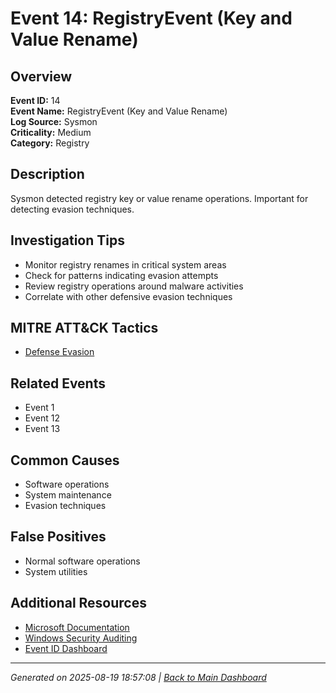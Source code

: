 # Event 14: RegistryEvent (Key and Value Rename)

## Overview
**Event ID:** 14  
**Event Name:** RegistryEvent (Key and Value Rename)  
**Log Source:** Sysmon  
**Criticality:** Medium  
**Category:** Registry  

## Description
Sysmon detected registry key or value rename operations. Important for detecting evasion techniques.

## Investigation Tips
- Monitor registry renames in critical system areas
- Check for patterns indicating evasion attempts
- Review registry operations around malware activities
- Correlate with other defensive evasion techniques

## MITRE ATT&CK Tactics
- [Defense Evasion](https://attack.mitre.org/tactics/TA0005/)

## Related Events
- Event 1
- Event 12
- Event 13

## Common Causes
- Software operations
- System maintenance
- Evasion techniques

## False Positives
- Normal software operations
- System utilities

## Additional Resources
- [Microsoft Documentation](https://learn.microsoft.com/en-us/sysinternals/downloads/sysmon#events)
- [Windows Security Auditing](https://learn.microsoft.com/en-us/windows/security/threat-protection/auditing/audit-events)
- [Event ID Dashboard](../index.html)

---
*Generated on 2025-08-19 18:57:08 | [Back to Main Dashboard](../index.html)*
